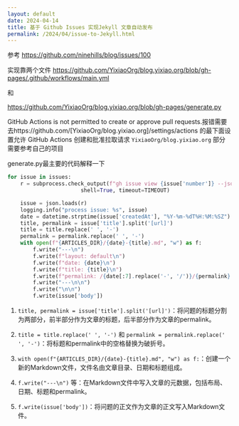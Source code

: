 ```yaml
---
layout: default
date: 2024-04-14
title: 基于 Github Issues 实现Jekyll 文章自动发布
permalink: /2024/04/issue-to-Jekyll.html
---
```




参考 https://github.com/ninehills/blog/issues/100

实现靠两个文件
https://github.com/YixiaoOrg/blog.yixiao.org/blob/gh-pages/.github/workflows/main.yml

和

https://github.com/YixiaoOrg/blog.yixiao.org/blob/gh-pages/generate.py

GitHub Actions is not permitted to create or approve pull requests.报错需要去https://github.com/[YixiaoOrg/blog.yixiao.org]/settings/actions 的最下面设置允许 GitHub Actions 创建和批准拉取请求
`YixiaoOrg/blog.yixiao.org` 部分需要参考自己的项目


generate.py最主要的代码解释一下

```py
for issue in issues:
    r = subprocess.check_output(f"gh issue view {issue['number']} --json title,url,author,number,labels,createdAt,updatedAt,body",
                       shell=True, timeout=TIMEOUT)

    issue = json.loads(r)
    logging.info("process issue: %s", issue)
    date = datetime.strptime(issue['createdAt'], "%Y-%m-%dT%H:%M:%SZ").strftime("%Y-%m-%d")
    title, permalink = issue['title'].split('[url]')
    title = title.replace(' ', '-')
    permalink = permalink.replace(' ', '-')
    with open(f"{ARTICLES_DIR}/{date}-{title}.md", "w") as f:
        f.write("---\n")
        f.write(f"layout: default\n")
        f.write(f"date: {date}\n")
        f.write(f"title: {title}\n")
        f.write(f"permalink: /{date[:7].replace('-', '/')}/{permalink}.html\n")
        f.write("---\n\n")
        f.write("\n\n")
        f.write(issue['body'])
```


1. `title, permalink = issue['title'].split('[url]')`：将问题的标题分割为两部分，前半部分作为文章的标题，后半部分作为文章的permalink。

2. `title = title.replace(' ', '-')` 和 `permalink = permalink.replace(' ', '-')`：将标题和permalink中的空格替换为破折号。

3. `with open(f"{ARTICLES_DIR}/{date}-{title}.md", "w") as f:`：创建一个新的Markdown文件，文件名由文章目录、日期和标题组成。

4. `f.write("---\n")` 等：在Markdown文件中写入文章的元数据，包括布局、日期、标题和permalink。

4. `f.write(issue['body'])`：将问题的正文作为文章的正文写入Markdown文件。
